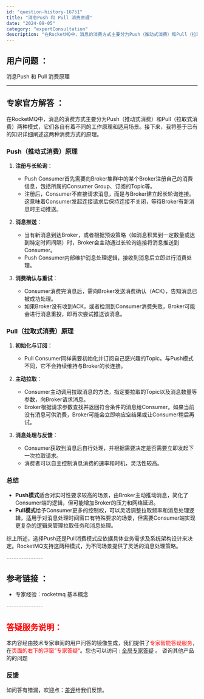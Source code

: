 ```yaml
---
id: "question-history-16751"
title: "消息Push 和 Pull 消费原理"
date: "2024-09-05"
category: "expertConsultation"
description: "在RocketMQ中，消息的消费方式主要分为Push（推动式消费）和Pull（拉取式消费）两种模式，它们各自有着不同的工作原理和适用场景。接下来，我将基于已有的知识详细阐述这两种消费方式的原理。### Push（推动式消费）原理1. **注册与长轮询**：   - Push Consumer首先需要"
---
```


## 用户问题 ： 
 消息Push 和 Pull 消费原理  

---------------
## 专家官方解答 ：

在RocketMQ中，消息的消费方式主要分为Push（推动式消费）和Pull（拉取式消费）两种模式，它们各自有着不同的工作原理和适用场景。接下来，我将基于已有的知识详细阐述这两种消费方式的原理。

### Push（推动式消费）原理

1. **注册与长轮询**：
   - Push Consumer首先需要向Broker集群中的某个Broker注册自己的消费信息，包括所属的Consumer Group、订阅的Topic等。
   - 注册后，Consumer不直接请求消息，而是与Broker建立起长轮询连接。这意味着Consumer发起连接请求后保持连接不关闭，等待Broker有新消息时主动推送。

2. **消息推送**：
   - 当有新消息到达Broker，或者根据预设策略（如消息积累到一定数量或达到特定时间间隔）时，Broker会主动通过长轮询连接将消息推送到Consumer。
   - Push Consumer内部维护消息处理逻辑，接收到消息后立即进行消费处理。

3. **消费确认与重试**：
   - Consumer消费完消息后，需向Broker发送消费确认（ACK），告知消息已被成功处理。
   - 如果Broker没有收到ACK，或者检测到Consumer消费失败，Broker可能会进行消息重投，即再次尝试推送该消息。

### Pull（拉取式消费）原理

1. **初始化与订阅**：
   - Pull Consumer同样需要初始化并订阅自己感兴趣的Topic。与Push模式不同，它不会持续维持与Broker的长连接。
   
2. **主动拉取**：
   - Consumer主动调用拉取消息的方法，指定要拉取的Topic以及消息数量等参数，向Broker请求消息。
   - Broker根据请求参数查找并返回符合条件的消息给Consumer。如果当前没有消息可供消费，Broker可能会立即响应空结果或让Consumer稍后再试。

3. **消息处理与反馈**：
   - Consumer获取到消息后自行处理，并根据需要决定是否需要立即发起下一次拉取请求。
   - 消费者可以自主控制消息消费的速率和时机，灵活性较高。

### 总结

- **Push模式**适合对实时性要求较高的场景，由Broker主动推动消息，简化了Consumer端的逻辑，但可能增加Broker的压力和网络延迟。
- **Pull模式**给予Consumer更多的控制权，可以灵活调整拉取频率和消息处理逻辑，适用于对消息处理时间窗口有特殊要求的场景，但需要Consumer端实现更复杂的逻辑来管理拉取任务和消息处理。

综上所述，选择Push还是Pull消费模式应依据具体业务需求及系统架构设计来决定。RocketMQ支持这两种模式，为不同场景提供了灵活的消息处理策略。


<font color="#949494">---------------</font> 


## 参考链接 ：

* 专家经验：rocketmq  基本概念 


 <font color="#949494">---------------</font> 
 


## <font color="#FF0000">答疑服务说明：</font> 

本内容经由技术专家审阅的用户问答的镜像生成，我们提供了<font color="#FF0000">专家智能答疑服务</font>，在<font color="#FF0000">页面的右下的浮窗”专家答疑“</font>。您也可以访问 : [全局专家答疑](https://answer.opensource.alibaba.com/docs/intro) 。 咨询其他产品的的问题

### 反馈
如问答有错漏，欢迎点：[差评](https://ai.nacos.io/user/feedbackByEnhancerGradePOJOID?enhancerGradePOJOId=16771)给我们反馈。
